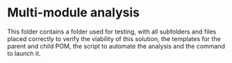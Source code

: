 # Multi-module analysis

This folder contains a folder used for testing, with all subfolders and files placed correctly to verify the viability of this solution, the templates for the parent and child POM, the script to automate the analysis and the command to launch it.